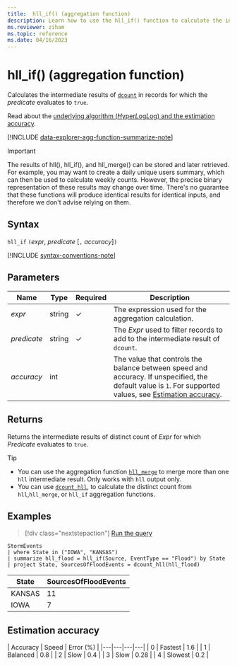 ```yaml
---
title:  hll_if() (aggregation function)
description: Learn how to use the hll_if() function to calculate the intermediate results of the dcount() function.
ms.reviewer: ziham
ms.topic: reference
ms.date: 04/16/2023
---
```

# hll_if() (aggregation function)

Calculates the intermediate results of [`dcount`](dcount-aggfunction.md) in records for which the *predicate* evaluates to `true`.

Read about the [underlying algorithm (*H*yper*L*og*L*og) and the estimation accuracy](dcount-aggfunction.md#estimation-accuracy).

[!INCLUDE [data-explorer-agg-function-summarize-note](../../includes/data-explorer-agg-function-summarize-note.md)]

> [!IMPORTANT]
> The results of hll(), hll_if(), and hll_merge() can be stored and later retrieved. For example, you may want to create a daily unique users summary, which can then be used to calculate weekly counts.
> However, the precise binary representation of these results may change over time. There's no guarantee that these functions will produce identical results for identical inputs, and therefore we don't advise relying on them.

## Syntax

`hll_if` `(`*expr*, *predicate* [`,` *accuracy*]`)`

[!INCLUDE [syntax-conventions-note](../../includes/syntax-conventions-note.md)]

## Parameters

| Name | Type | Required | Description |
|--|--|--|--|
| *expr* |  string | &check; | The expression used for the aggregation calculation. |
| *predicate* |  string | &check; | The *Expr* used to filter records to add to the intermediate result of `dcount`. |
| *accuracy* | int |   | The value that controls the balance between speed and accuracy. If unspecified, the default value is `1`. For supported values, see [Estimation accuracy](#estimation-accuracy). |

## Returns

Returns the intermediate results of distinct count of *Expr* for which *Predicate* evaluates to `true`.

> [!TIP]
>
> - You can use the aggregation function [`hll_merge`](hll-merge-aggregation-function.md) to merge more than one `hll` intermediate result. Only works with `hll` output only.
> - You can use [`dcount_hll`](dcount-hll-function.md), to calculate the distinct count from `hll`,`hll_merge`, or `hll_if` aggregation functions.

## Examples

> [!div class="nextstepaction"]
> <a href="https://dataexplorer.azure.com/clusters/help/databases/Samples?query=H4sIAAAAAAAAAz2OQQrCMBBF955imFUCuUIXXSiIYBcpuCw1ndBI2ylJqlQ8vDEBd/Ph/fdHR/bz8UlLDIcPvEbyBDr2kcAtIPDc3GpUgJf6qmuNMjFhm+feuzfBOE2dnZgHqPLtrNC8eUMKsrHdV4KqAjz9IJRw34s7WVbPDzKxZAWlFxqb0fJPsg6GtyV2SS7+Y/IL9SJmoLMAAAA=" target="_blank">Run the query</a>

```kusto
StormEvents
| where State in ("IOWA", "KANSAS")
| summarize hll_flood = hll_if(Source, EventType == "Flood") by State
| project State, SourcesOfFloodEvents = dcount_hll(hll_flood)
```

|State|SourcesOfFloodEvents|
|---|---|
|KANSAS|11|
|IOWA|7|

## Estimation accuracy

| Accuracy | Speed | Error (%) |
|---|---|---|---|
| 0 | Fastest | 1.6 |
| 1 | Balanced | 0.8 |
| 2 | Slow | 0.4 |
| 3 | Slow | 0.28 |
| 4 | Slowest | 0.2 |
